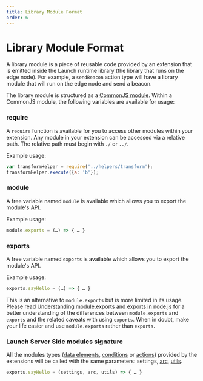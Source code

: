 ```yaml
---
title: Library Module Format
order: 6
---
```


# Library Module Format

A library module is a piece of reusable code provided by an extension that is emitted inside the Launch runtime library (the library that runs on the edge node). For example, a `sendBeacon` action type will have a library module that will run on the edge node and send a beacon.

The library module is structured as a [CommonJS module](http://wiki.commonjs.org/wiki/Modules/1.1.1). Within a CommonJS module, the following variables are available for usage:

### require

A `require` function is available for you to access other modules within your extension. Any module in your extension can be accessed via a relative path. The relative path must begin with `./` or `../`.

Example usage:

```javascript
var transformHelper = require('../helpers/transform');
transformHelper.execute({a: 'b'});
```

### module

A free variable named `module` is available which allows you to export the module's API.

Example usage:

```javascript
module.exports = (…) => { … }
```

### exports

A free variable named `exports` is available which allows you to export the module's API.

Example usage:

```javascript
exports.sayHello = (…) => { … }
```

This is an alternative to `module.exports` but is more limited in its usage. Please read [Understanding module.exports and exports in node.js](https://www.sitepoint.com/understanding-module-exports-exports-node-js/) for a better understanding of the differences between `module.exports` and `exports` and the related caveats with using `exports`. When in doubt, make your life easier and use `module.exports` rather than `exports`.

### Launch Server Side modules signature

All the modules types ([data elements](../data-element-types), [conditions](../condition-types) or [actions](../action-types)) provided by the extensions will be called with the same parameters: settings, [arc](../arc), [utils](../utils).

```javascript
exports.sayHello = (settings, arc, utils) => { … }
```